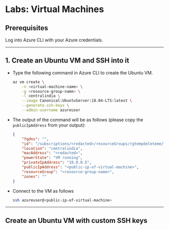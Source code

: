 # Labs: Virtual Machines

## Prerequisites

Log into Azure CLI with your Azure credentials.

-----

## 1. Create an Ubuntu VM and SSH into it

* Type the following command in Azure CLI to create the Ubuntu VM.

    ```bash
    az vm create \
        -n <virtual-machine-name> \
        -g <resource-group-name> \
        -l centralindia \
        --image Canonical:UbuntuServer:18.04-LTS:latest \
        --generate-ssh-keys \
        --admin-username azureuser
    ```

* The output of the command will be as follows (please copy the `publicIpAddress` from your output):

    ```json
    {
        "fqdns": "",
        "id": "/subscriptions/<redacted>/resourceGroups/rgtempdeleteme/providers/Microsoft.Compute/virtualMachines/<virtual-machine-name>",
        "location": "centralindia",
        "macAddress": "<redacted>",
        "powerState": "VM running",
        "privateIpAddress": "10.0.0.5",
        "publicIpAddress": "<public-ip-of-virtual-machine>",
        "resourceGroup": "<resource-group-name>",
        "zones": ""
    }
    ```

* Connect to the VM as follows

    ```bash
    ssh azureuser@<public-ip-of-virtual-machine>
    ```

-----

## Create an Ubuntu VM with custom SSH keys

